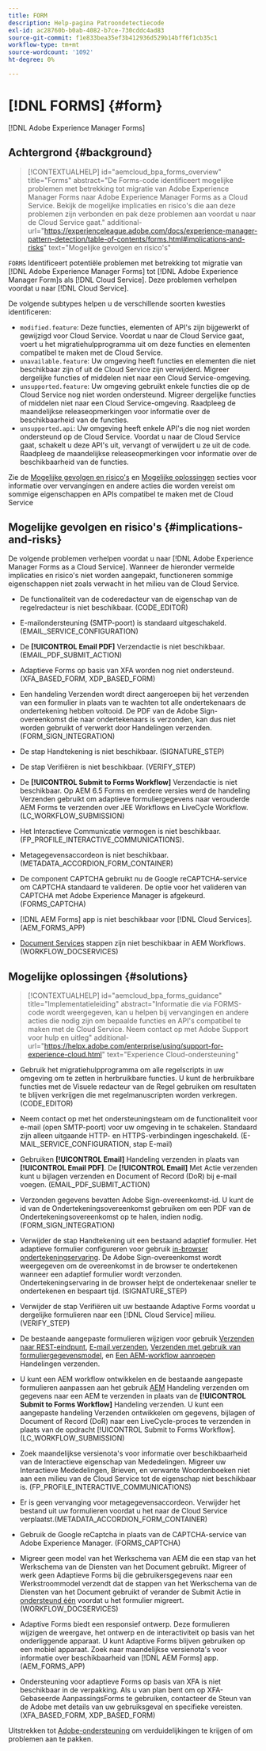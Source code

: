 ```yaml
---
title: FORM
description: Help-pagina Patroondetectiecode
exl-id: ac28760b-b0ab-4082-b7ce-730cddc4ad83
source-git-commit: f1e833bea35ef3b412936d529b14bff6f1cb35c1
workflow-type: tm+mt
source-wordcount: '1092'
ht-degree: 0%

---
```


# [!DNL FORMS] {#form}

[!DNL Adobe Experience Manager Forms]

## Achtergrond {#background}

>[!CONTEXTUALHELP]
>id="aemcloud_bpa_forms_overview"
>title="Forms"
>abstract="De Forms-code identificeert mogelijke problemen met betrekking tot migratie van Adobe Experience Manager Forms naar Adobe Experience Manager Forms as a Cloud Service. Bekijk de mogelijke implicaties en risico&#39;s die aan deze problemen zijn verbonden en pak deze problemen aan voordat u naar de Cloud Service gaat."
>additional-url="https://experienceleague.adobe.com/docs/experience-manager-pattern-detection/table-of-contents/forms.html#implications-and-risks" text="Mogelijke gevolgen en risico&#39;s"

`FORMS` Identificeert potentiële problemen met betrekking tot migratie van [!DNL Adobe Experience Manager Forms] tot [!DNL Adobe Experience Manager Form]s als [!DNL Cloud Service]. Deze problemen verhelpen voordat u naar [!DNL Cloud Service].

De volgende subtypes helpen u de verschillende soorten kwesties identificeren:

* `modified.feature`: Deze functies, elementen of API&#39;s zijn bijgewerkt of gewijzigd voor Cloud Service. Voordat u naar de Cloud Service gaat, voert u het migratiehulpprogramma uit om deze functies en elementen compatibel te maken met de Cloud Service.
* `unavailable.feature`: Uw omgeving heeft functies en elementen die niet beschikbaar zijn of uit de Cloud Service zijn verwijderd. Migreer dergelijke functies of middelen niet naar een Cloud Service-omgeving.
* `unsupported.feature`: Uw omgeving gebruikt enkele functies die op de Cloud Service nog niet worden ondersteund. Migreer dergelijke functies of middelen niet naar een Cloud Service-omgeving. Raadpleeg de maandelijkse releaseopmerkingen voor informatie over de beschikbaarheid van de functies.
* `unsupported.api`: Uw omgeving heeft enkele API&#39;s die nog niet worden ondersteund op de Cloud Service. Voordat u naar de Cloud Service gaat, schakelt u deze API&#39;s uit, vervangt of verwijdert u ze uit de code. Raadpleeg de maandelijkse releaseopmerkingen voor informatie over de beschikbaarheid van de functies.

Zie de [Mogelijke gevolgen en risico&#39;s](#implications-and-risks) en [Mogelijke oplossingen](#solutions) secties voor informatie over vervangingen en andere acties die worden vereist om sommige eigenschappen en APIs compatibel te maken met de Cloud Service

## Mogelijke gevolgen en risico&#39;s {#implications-and-risks}

De volgende problemen verhelpen voordat u naar [!DNL Adobe Experience Manager Forms as a Cloud Service]. Wanneer de hieronder vermelde implicaties en risico&#39;s niet worden aangepakt, functioneren sommige eigenschappen niet zoals verwacht in het milieu van de Cloud Service.

* De functionaliteit van de coderedacteur van de eigenschap van de regelredacteur is niet beschikbaar. (CODE_EDITOR)

* E-mailondersteuning (SMTP-poort) is standaard uitgeschakeld. (EMAIL_SERVICE_CONFIGURATION)

* De **[!UICONTROL Email PDF]** Verzendactie is niet beschikbaar.(EMAIL_PDF_SUBMIT_ACTION)

* Adaptieve Forms op basis van XFA worden nog niet ondersteund. (XFA_BASED_FORM, XDP_BASED_FORM)

* Een handeling Verzenden wordt direct aangeroepen bij het verzenden van een formulier in plaats van te wachten tot alle ondertekenaars de ondertekening hebben voltooid. De PDF van de Adobe Sign-overeenkomst die naar ondertekenaars is verzonden, kan dus niet worden gebruikt of verwerkt door Handelingen verzenden. (FORM_SIGN_INTEGRATION)

* De stap Handtekening is niet beschikbaar. (SIGNATURE_STEP)

* De stap Verifiëren is niet beschikbaar. (VERIFY_STEP)

* De **[!UICONTROL Submit to Forms Workflow]** Verzendactie is niet beschikbaar. Op AEM 6.5 Forms en eerdere versies werd de handeling Verzenden gebruikt om adaptieve formuliergegevens naar verouderde AEM Forms te verzenden over JEE Workflows en LiveCycle Workflow. (LC_WORKFLOW_SUBMISSION)

* Het Interactieve Communicatie vermogen is niet beschikbaar.  (FP_PROFILE_INTERACTIVE_COMMUNICATIONS).

* Metagegevensaccordeon is niet beschikbaar. (METADATA_ACCORDION_FORM_CONTAINER)

* De component CAPTCHA gebruikt nu de Google reCAPTCHA-service om CAPTCHA standaard te valideren. De optie voor het valideren van CAPTCHA met Adobe Experience Manager is afgekeurd. (FORMS_CAPTCHA)

* [!DNL AEM Forms] app is niet beschikbaar voor [!DNL Cloud Services]. (AEM_FORMS_APP)

* [Document Services](https://experienceleague.adobe.com/docs/experience-manager-65/forms/install-aem-forms/osgi-installation/install-configure-document-services.html?lang=en#deployment-topology) stappen zijn niet beschikbaar in AEM Workflows. (WORKFLOW_DOCSERVICES)

## Mogelijke oplossingen {#solutions}

>[!CONTEXTUALHELP]
>id="aemcloud_bpa_forms_guidance"
>title="Implementatieleiding"
>abstract="Informatie die via FORMS-code wordt weergegeven, kan u helpen bij vervangingen en andere acties die nodig zijn om bepaalde functies en API&#39;s compatibel te maken met de Cloud Service. Neem contact op met Adobe Support voor hulp en uitleg"
>additional-url="https://helpx.adobe.com/enterprise/using/support-for-experience-cloud.html" text="Experience Cloud-ondersteuning"

* Gebruik het migratiehulpprogramma om alle regelscripts in uw omgeving om te zetten in herbruikbare functies. U kunt de herbruikbare functies met de Visuele redacteur van de Regel gebruiken om resultaten te blijven verkrijgen die met regelmanuscripten worden verkregen. (CODE_EDITOR)

* Neem contact op met het ondersteuningsteam om de functionaliteit voor e-mail (open SMTP-poort) voor uw omgeving in te schakelen. Standaard zijn alleen uitgaande HTTP- en HTTPS-verbindingen ingeschakeld. (E-MAIL_SERVICE_CONFIGURATION, stap E-mail)

* Gebruiken **[!UICONTROL Email]** Handeling verzenden in plaats van **[!UICONTROL Email PDF]**. De **[!UICONTROL Email]** Met Actie verzenden kunt u bijlagen verzenden en Document of Record (DoR) bij e-mail voegen. (EMAIL_PDF_SUBMIT_ACTION)

* Verzonden gegevens bevatten Adobe Sign-overeenkomst-id. U kunt de id van de Ondertekeningsovereenkomst gebruiken om een PDF van de Ondertekeningsovereenkomst op te halen, indien nodig.  (FORM_SIGN_INTEGRATION)

* Verwijder de stap Handtekening uit een bestaand adaptief formulier. Het adaptieve formulier configureren voor gebruik [in-browser ondertekeningservaring](https://medium.com/adobetech/using-adobe-sign-to-e-sign-an-adaptive-form-heres-the-best-way-to-do-it-dc3e15f9b684). De Adobe Sign-overeenkomst wordt weergegeven om de overeenkomst in de browser te ondertekenen wanneer een adaptief formulier wordt verzonden. Ondertekeningservaring in de browser helpt de ondertekenaar sneller te ondertekenen en bespaart tijd. (SIGNATURE_STEP)

* Verwijder de stap Verifiëren uit uw bestaande Adaptive Forms voordat u dergelijke formulieren naar een [!DNL Cloud Service] milieu. (VERIFY_STEP)

* De bestaande aangepaste formulieren wijzigen voor gebruik [Verzenden naar REST-eindpunt](https://experienceleague.adobe.com/docs/experience-manager-forms-cloud-service/forms/create-an-adaptive-form/configure-submit-actions-and-metadata-submission/configuring-submit-actions.html#submit-to-rest-endpoint), [E-mail verzenden](https://experienceleague.adobe.com/docs/experience-manager-forms-cloud-service/forms/create-an-adaptive-form/configure-submit-actions-and-metadata-submission/configuring-submit-actions.html#send-email), [Verzenden met gebruik van formuliergegevensmodel](https://experienceleague.adobe.com/docs/experience-manager-forms-cloud-service/forms/create-an-adaptive-form/configure-submit-actions-and-metadata-submission/configuring-submit-actions.html#submit-using-form-data-model), en [Een AEM-workflow aanroepen](https://experienceleague.adobe.com/docs/experience-manager-forms-cloud-service/forms/create-an-adaptive-form/configure-submit-actions-and-metadata-submission/configuring-submit-actions.html#invoke-an-aem-workflow) Handelingen verzenden.

* U kunt een AEM workflow ontwikkelen en de bestaande aangepaste formulieren aanpassen aan het gebruik [AEM](https://experienceleague.adobe.com/docs/experience-manager-forms-cloud-service/forms/create-an-adaptive-form/configure-submit-actions-and-metadata-submission/configuring-submit-actions.html#invoke-an-aem-workflow) Handeling verzenden om gegevens naar een AEM te verzenden in plaats van de **[!UICONTROL Submit to Forms Workflow]** Handeling verzenden. U kunt een aangepaste handeling Verzenden ontwikkelen om gegevens, bijlagen of Document of Record (DoR) naar een LiveCycle-proces te verzenden in plaats van de opdracht [!UICONTROL Submit to Forms Workflow]. (LC_WORKFLOW_SUBMISSION)

* Zoek maandelijkse versienota&#39;s voor informatie over beschikbaarheid van de Interactieve eigenschap van Mededelingen. Migreer uw Interactieve Mededelingen, Brieven, en verwante Woordenboeken niet aan een milieu van de Cloud Service tot de eigenschap niet beschikbaar is. (FP_PROFILE_INTERACTIVE_COMMUNICATIONS)

* Er is geen vervanging voor metagegevensaccordeon. Verwijder het bestand uit uw formulieren voordat u het naar de Cloud Service verplaatst.(METADATA_ACCORDION_FORM_CONTAINER)

* Gebruik de Google reCaptcha in plaats van de CAPTCHA-service van Adobe Experience Manager. (FORMS_CAPTCHA)

* Migreer geen model van het Werkschema van AEM die een stap van het Werkschema van de Diensten van het Document gebruikt. Migreer of werk geen Adaptieve Forms bij die gebruikersgegevens naar een Werkstroommodel verzendt dat de stappen van het Werkschema van de Diensten van het Document gebruikt of verander de Submit Actie in [ondersteund één](https://experienceleague.adobe.com/docs/experience-manager-forms-cloud-service/forms/create-an-adaptive-form/configure-submit-actions-and-metadata-submission/configuring-submit-actions.html) voordat u het formulier migreert. (WORKFLOW_DOCSERVICES)

* Adaptive Forms biedt een responsief ontwerp. Deze formulieren wijzigen de weergave, het ontwerp en de interactiviteit op basis van het onderliggende apparaat. U kunt Adaptive Forms blijven gebruiken op een mobiel apparaat. Zoek naar maandelijkse versienota&#39;s voor informatie over beschikbaarheid van [!DNL AEM Forms] app. (AEM_FORMS_APP)

* Ondersteuning voor adaptieve Forms op basis van XFA is niet beschikbaar in de verpakking. Als u van plan bent om op XFA-Gebaseerde AanpassingsForms te gebruiken, contacteer de Steun van de Adobe met details van uw gebruiksgeval en specifieke vereisten.(XFA_BASED_FORM, XDP_BASED_FORM)

Uitstrekken tot [Adobe-ondersteuning](https://helpx.adobe.com/enterprise/using/support-for-experience-cloud.html) om verduidelijkingen te krijgen of om problemen aan te pakken.
